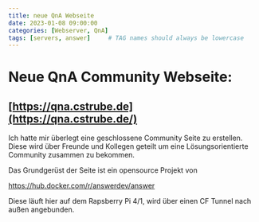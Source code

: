 ```yaml
---
title: neue QnA Webseite
date: 2023-01-08 09:00:00
categories: [Webserver, QnA]
tags: [servers, answer]     # TAG names should always be lowercase
---
```


# Neue QnA Community Webseite:

## [https://qna.cstrube.de](https://qna.cstrube.de/)

Ich hatte mir überlegt eine geschlossene Community Seite zu erstellen. Diese wird über Freunde und Kollegen geteilt um eine Lösungsorientierte Community zusammen zu bekommen.

Das Grundgerüst der Seite ist ein opensource Projekt von 

https://hub.docker.com/r/answerdev/answer


Diese läuft hier auf dem Rapsberry Pi 4/1, wird über einen CF Tunnel nach außen angebunden.



